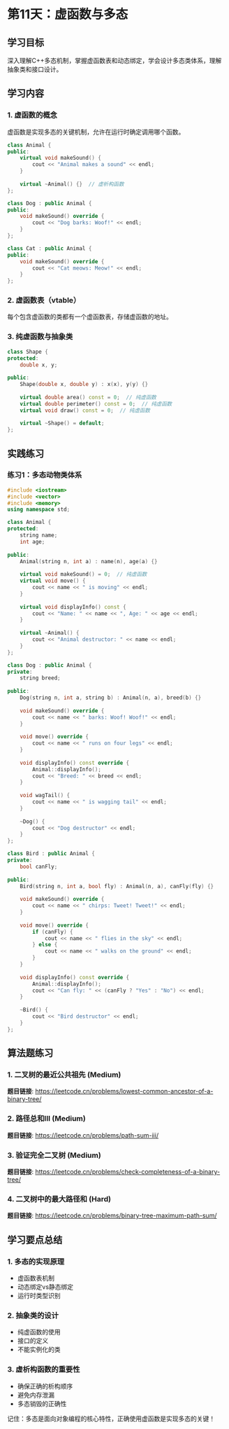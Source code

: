 # 第11天：虚函数与多态

## 学习目标
深入理解C++多态机制，掌握虚函数表和动态绑定，学会设计多态类体系，理解抽象类和接口设计。

## 学习内容

### 1. 虚函数的概念
虚函数是实现多态的关键机制，允许在运行时确定调用哪个函数。

```cpp
class Animal {
public:
    virtual void makeSound() {
        cout << "Animal makes a sound" << endl;
    }
    
    virtual ~Animal() {}  // 虚析构函数
};

class Dog : public Animal {
public:
    void makeSound() override {
        cout << "Dog barks: Woof!" << endl;
    }
};

class Cat : public Animal {
public:
    void makeSound() override {
        cout << "Cat meows: Meow!" << endl;
    }
};
```

### 2. 虚函数表（vtable）
每个包含虚函数的类都有一个虚函数表，存储虚函数的地址。

### 3. 纯虚函数与抽象类
```cpp
class Shape {
protected:
    double x, y;
    
public:
    Shape(double x, double y) : x(x), y(y) {}
    
    virtual double area() const = 0;  // 纯虚函数
    virtual double perimeter() const = 0;  // 纯虚函数
    virtual void draw() const = 0;  // 纯虚函数
    
    virtual ~Shape() = default;
};
```

## 实践练习

### 练习1：多态动物类体系
```cpp
#include <iostream>
#include <vector>
#include <memory>
using namespace std;

class Animal {
protected:
    string name;
    int age;
    
public:
    Animal(string n, int a) : name(n), age(a) {}
    
    virtual void makeSound() = 0;  // 纯虚函数
    virtual void move() {
        cout << name << " is moving" << endl;
    }
    
    virtual void displayInfo() const {
        cout << "Name: " << name << ", Age: " << age << endl;
    }
    
    virtual ~Animal() {
        cout << "Animal destructor: " << name << endl;
    }
};

class Dog : public Animal {
private:
    string breed;
    
public:
    Dog(string n, int a, string b) : Animal(n, a), breed(b) {}
    
    void makeSound() override {
        cout << name << " barks: Woof! Woof!" << endl;
    }
    
    void move() override {
        cout << name << " runs on four legs" << endl;
    }
    
    void displayInfo() const override {
        Animal::displayInfo();
        cout << "Breed: " << breed << endl;
    }
    
    void wagTail() {
        cout << name << " is wagging tail" << endl;
    }
    
    ~Dog() {
        cout << "Dog destructor" << endl;
    }
};

class Bird : public Animal {
private:
    bool canFly;
    
public:
    Bird(string n, int a, bool fly) : Animal(n, a), canFly(fly) {}
    
    void makeSound() override {
        cout << name << " chirps: Tweet! Tweet!" << endl;
    }
    
    void move() override {
        if (canFly) {
            cout << name << " flies in the sky" << endl;
        } else {
            cout << name << " walks on the ground" << endl;
        }
    }
    
    void displayInfo() const override {
        Animal::displayInfo();
        cout << "Can fly: " << (canFly ? "Yes" : "No") << endl;
    }
    
    ~Bird() {
        cout << "Bird destructor" << endl;
    }
};
```

## 算法题练习

### 1. 二叉树的最近公共祖先 (Medium)
**题目链接**: https://leetcode.cn/problems/lowest-common-ancestor-of-a-binary-tree/

### 2. 路径总和III (Medium)
**题目链接**: https://leetcode.cn/problems/path-sum-iii/

### 3. 验证完全二叉树 (Medium)
**题目链接**: https://leetcode.cn/problems/check-completeness-of-a-binary-tree/

### 4. 二叉树中的最大路径和 (Hard)
**题目链接**: https://leetcode.cn/problems/binary-tree-maximum-path-sum/

## 学习要点总结

### 1. 多态的实现原理
- 虚函数表机制
- 动态绑定vs静态绑定
- 运行时类型识别

### 2. 抽象类的设计
- 纯虚函数的使用
- 接口的定义
- 不能实例化的类

### 3. 虚析构函数的重要性
- 确保正确的析构顺序
- 避免内存泄漏
- 多态销毁的正确性

记住：多态是面向对象编程的核心特性，正确使用虚函数是实现多态的关键！
